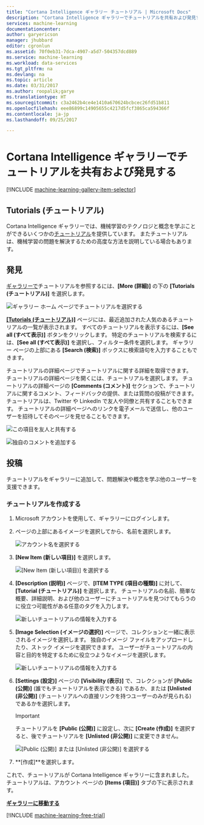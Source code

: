 ```yaml
---
title: "Cortana Intelligence ギャラリー チュートリアル | Microsoft Docs"
description: "Cortana Intelligence ギャラリーでチュートリアルを共有および発見する"
services: machine-learning
documentationcenter: 
author: garyericson
manager: jhubbard
editor: cgronlun
ms.assetid: 70f0eb31-7dca-4907-a5d7-504357dcd889
ms.service: machine-learning
ms.workload: data-services
ms.tgt_pltfrm: na
ms.devlang: na
ms.topic: article
ms.date: 03/31/2017
ms.author: roopalik;garye
ms.translationtype: HT
ms.sourcegitcommit: c3a2462b4ce4e1410a670624bcbcec26fd51b811
ms.openlocfilehash: eee86899c14905655c4217d5fcf3865ca594366f
ms.contentlocale: ja-jp
ms.lasthandoff: 09/25/2017

---
```

# <a name="discover-and-share-tutorials-in-cortana-intelligence-gallery"></a>Cortana Intelligence ギャラリーでチュートリアルを共有および発見する
[!INCLUDE [machine-learning-gallery-item-selector](../../../includes/machine-learning-gallery-item-selector.md)]

## <a name="tutorials"></a>Tutorials (チュートリアル)
Cortana Intelligence ギャラリーでは、機械学習のテクノロジと概念を学ぶことができるいくつかの[チュートリアル](https://gallery.cortanaintelligence.com/tutorials)を提供しています。 またチュートリアルは、機械学習の問題を解決するための高度な方法を説明している場合もあります。

## <a name="discover"></a>発見
[ギャラリーで](http://gallery.cortanaintelligence.com)チュートリアルを参照するには、**[More (詳細)]** の下の **[Tutorials (チュートリアル)]** を選択します。

![ギャラリー ホーム ページでチュートリアルを選択する](./media/gallery-tutorials/select-tutorials-in-gallery.png)

**[[Tutorials (チュートリアル)]](https://gallery.cortanaintelligence.com/tutorials)** ページには、最近追加された人気のあるチュートリアルの一覧が表示されます。 すべてのチュートリアルを表示するには、**[See all (すべて表示)]** ボタンをクリックします。 特定のチュートリアルを検索するには、**[See all (すべて表示)]** を選択し、フィルター条件を選択します。 ギャラリー ページの上部にある **[Search (検索)]** ボックスに検索語句を入力することもできます。

チュートリアルの詳細ページでチュートリアルに関する詳細を取得できます。 チュートリアルの詳細ページを開くには、チュートリアルを選択します。 チュートリアルの詳細ページの **[Comments (コメント)]** セクションで、チュートリアルに関するコメント、フィードバックの提供、または質問の投稿ができます。 チュートリアルは、Twitter や LinkedIn で友人や同僚と共有することもできます。 チュートリアルの詳細ページへのリンクを電子メールで送信し、他のユーザーを招待してそのページを見せることもできます。

![この項目を友人と共有する](./media/gallery-how-to-use-contribute-publish/share-links.png)

![独自のコメントを追加する](./media/gallery-how-to-use-contribute-publish/comments.png)

## <a name="contribute"></a>投稿
チュートリアルをギャラリーに追加して、問題解決や概念を学ぶ他のユーザーを支援できます。

### <a name="create-a-tutorial"></a>チュートリアルを作成する

1. Microsoft アカウントを使用して、ギャラリーにログインします。

2. ページの上部にあるイメージを選択してから、名前を選択します。
  
    ![アカウント名を選択する](./media/gallery-tutorials/click-account-name.png)

3. **[New Item (新しい項目)]** を選択します。
  
    ![[New Item (新しい項目)] を選択する](./media/gallery-collections/click-new-item.png)

4. **[Description (説明)]** ページで、**[ITEM TYPE (項目の種類)]** に対して、**[Tutorial (チュートリアル)]** を選択します。 チュートリアルの名前、簡単な概要、詳細説明、および他のユーザーにチュートリアルを見つけてもらうのに役立つ可能性がある任意のタグを入力します。
  
    ![新しいチュートリアルの情報を入力する](./media/gallery-tutorials/create-tutorial-page-1.png)
5. **[Image Selection (イメージの選択)]** ページで、コレクションと一緒に表示されるイメージを選択します。 独自のイメージ ファイルをアップロードしたり、ストック イメージを選択できます。 ユーザーがチュートリアルの内容と目的を特定するために役立つようなイメージを選択します。
  
    ![新しいチュートリアルの情報を入力する](./media/gallery-tutorials/create-tutorial-page-2.png)

6. **[Settings (設定)]** ページの **[Visibility (表示)]** で、コレクションが **[Public (公開)]** (誰でもチュートリアルを表示できる) であるか、または **[Unlisted (非公開)]** (チュートリアルへの直接リンクを持つユーザーのみが見られる) であるかを選択します。
  
    > [!IMPORTANT]
    > チュートリアルを **[Public (公開)]** に設定し、次に **[Create (作成)]** を選択すると、後でチュートリアルを **[Unlisted (非公開)]** に変更できません。
    > 
    > 
  
    ![[Public (公開)] または [Unlisted (非公開)] を選択する](./media/gallery-tutorials/create-tutorial-page-3.png)

7. **[作成]**を選択します。

これで、チュートリアルが Cortana Intelligence ギャラリーに含まれました。 チュートリアルは、アカウント ページの **[Items (項目)]** タブの下に表示されます。

**[ギャラリーに移動する](http://gallery.cortanaintelligence.com)**

[!INCLUDE [machine-learning-free-trial](../../../includes/machine-learning-free-trial.md)]



